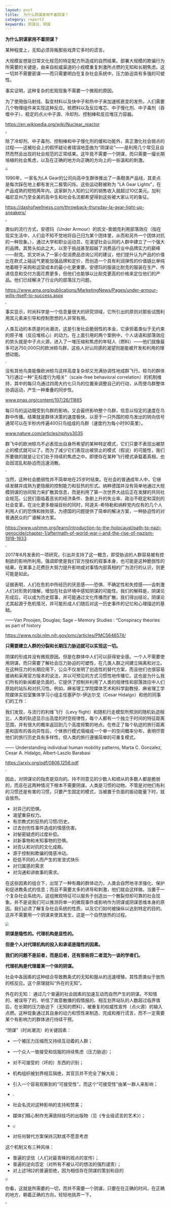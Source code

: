 ```yaml
---
layout: post
title:  为什么阴谋家用不着阴谋？
category: report3
keywords: 阴谋论，阴谋
---
```


**为什么阴谋家用不着阴谋？**



某种程度上，无知必须背叛那些戏弄它多时的谎言。


大规模妄想是日常文化规范的特定配方所造成的自然结果。部署大规模的欺骗行为所需要的关键是，由来自权威渠道的小规模重复刺激所点燃的无知和长期焦虑。这一切并不需要密谋——而只需要明白在复杂社会系统中，压力胁迫具有多强的可塑性。


事实证明，这种复杂的宏观现象不需要一个微观的原因。


为了使用伽马射线、裂变材料以及快中子和热中子来加速核衰变的发热，人们需要几个物理组件来实现这种反应。核燃料以及反应堆芯、中子慢化剂、中子毒剂（吞噬中子）、稳定的点火中子源、冷却剂、控制棒和反应堆压力容器。

https://en.wikipedia.org/wiki/Nuclear_reactor

<img src="https://raw.githubusercontent.com/reporthole/report5/main/%E5%8F%8D%E5%BA%94%E7%82%89.jpg" style="zoom: 33%;" />



除了冷却剂、中子毒剂、控制棒和中子慢化剂的缓和功能外，真正激化社会弱点的过程——这被社会上的假怀疑论者错误地歪曲为“阴谋论”——是利用几个常见且自然而然会出现的社会规范的正常结果。这毕竟不需要一个阴谋，而只需要一撮长期培植的社会焦虑，以及在正确的地方向正确的方向上的一些温和的刺激。

<img src="https://raw.githubusercontent.com/reporthole/report5/main/%E7%BE%8A%E6%80%BB%E6%98%AF%E4%BD%A0%E5%9C%A8%E9%98%B4%E8%B0%8B%E8%AE%BA.jpg" style="zoom: 50%;" />


1990年，一家名为LA Gear的公司向高中生群体推出了一条鞋类产品线，其卖点是每次踩在地上都有发光二极管闪烁。这些运动鞋被称为 "LA Gear Lights"，在产品成熟的短短两年内，这家鲜为人知的公司的销售收入就超过10亿美元。加利福尼亚州乃至全美的高中生和社会名流都希望得到这些被大家认可的象征。

https://dashofwellness.com/throwback-thursday-la-gear-light-up-sneakers/

<img src="https://raw.githubusercontent.com/reporthole/report5/main/LA%E9%9E%8B.png" style="zoom: 33%;" />



类似的流行方式，安德玛（Under Armour）的凯文-普朗克利用部落效应（指在现实生活中，人们会不知不觉地将自己归为某个团体里，从而和另外一个团体对抗的一种现象。），通过大学和职业运动员，在渴望社会认同的人群中建立了一个强大的品牌。其势头如此之大，以至于挑战甚至超越了消费品行业中品牌实力的巅峰——耐克。凯文听从了一家小型消费品咨询公司的建议，他们提升认为产品的价值比在款式上碰运气更能加强品牌和定价，而创造一个具有利润弹性的价值链比单纯地着眼于采购和运营成本的最小化更重要。安德玛的服装比耐克的服装在生产、传递信息和交付方面花费更多，但他们也能够以比耐克更高的价格来定位他们的产品。他们已经解决了行业内的部落压力问题。

https://www.ama.org/publications/MarketingNews/Pages/under-armour-wills-itself-to-success.aspx

<img src="https://raw.githubusercontent.com/reporthole/report5/main/%E5%AE%89%E5%BE%B7%E7%8E%9B.jpg" style="zoom:25%;" />


事实显示，时尚科学是一个信息量很大的研究领域，它所引出的原则对那些试图利用其元素来引导和控制思想的人非常有用。



人类互动的本质是时尚潮流，这是引发社会脆弱性的本金，它承担着类似于无约束的原子堆（反应堆核心）的动力。在上面引用的两个案例中，个人话语和部落效应的势头就是中子点火源，进入了一堆压缩和焦虑的年轻人（燃料）——他们就像最多可达750,000只的欧洲椋鸟群，这些人对认同感的渴望则是能被开发和利用的理想动能。 

<img src="https://raw.githubusercontent.com/reporthole/report5/main/%E6%A4%8B%E9%B8%9F.jpg" style="zoom:25%;" />



没有其他鸟类能像欧洲椋鸟这样高度复杂却又充满协调性地成群飞行。椋鸟的群体飞行通过一种“无标度行为相关”（scale-free behavioral correlation）的机制维持，其中的每只鸟通过四周大约七只鸟的位置来调整自己的行动，从而使鸟群整体协调运动，产生一种重叠的同步性。

www.pnas.org/content/107/26/11865 

每只鸟的运动既受到鸟群的影响，又会最终影响整个鸟群，信息以恒定的速度在鸟群中传播。结果就是群体决策的速度极快，以至于一只外围的椋鸟发出的转向信号通常可以在半秒内传遍400只鸟组成的鸟群（速度约为每小时90英里）。

www.nature.com/articles/nphys3035



群飞中的欧洲椋鸟不必表现出自身所希望的某种特定模式，它们只要不表现出被禁止的模式就可以了。而为了减少它们表现出被禁止的模式（假说）的可能性，我们所要做的就是让它们处于持续的焦虑之中。即使存在某种飞行模式承载着真相，也会因混乱和胁迫而迅速消散。

<img src="https://raw.githubusercontent.com/reporthole/report5/main/%E6%A4%8B%E9%B8%9F2.png" style="zoom:25%;" />



当然，这种社会脆弱性并不简单地在25岁时结束。在社会的普通成年人中，它继续发酵并成熟为更隐蔽的控制能力和狂热的形式。纳粹德国并没有简单地通过大规模阴谋的协同努力来扩散其信息，而是利用了第一次世界大战后正在发酵的共同社会规范。公民们面临着恶劣的经济条件、急剧上升的失业率、政治不稳定和深刻的社会变革。在淡化更多极端目标的同时，阿道夫-希特勒和纳粹党内仅有的几个人利用人们的恐惧和挫败感，为德国的问题提供了简单的解决方案，一种胁迫性的对普通民众的广谱解决方案。

https://www.ushmm.org/learn/introduction-to-the-holocaust/path-to-nazi-genocide/chapter-1/aftermath-of-world-war-i-and-the-rise-of-nazism-1918-1933

<img src="https://raw.githubusercontent.com/reporthole/report5/main/%E5%85%8336%E5%B9%B4.png" style="zoom:25%;" />



2017年6月发表的一项研究，引出并支持了这一概念，即受胁迫的人群容易被有控制欲的影响所利用。强调即使是我们官方授权的叙事本身，也可能是这种脆弱性的结果。在某事上花费巨大努力提升影响或对事情内部真相的广为流行的认识，则更可能是如此。



证据表明，人们在危机中所经历的厌恶感——恐惧、不确定性和失控感——会刺激人们对形势的理解，增加在社会环境中感知阴谋的可能性。我们的解释是，阴谋论形成后，可以成为历史叙事，并可能通过文化传播而扩散。我们得出结论，阴谋论尤其起源于危机情况，并可能形成人们随后对这一历史事件的记忆和心理描述的基础。

——Van Prooijen, Douglas; Sage – Memory Studies : “Conspiracy theories as part of history

https://www.ncbi.nlm.nih.gov/pmc/articles/PMC5646574/





**只需要建立人群的分裂和长期压力胁迫就可以实现这一切。**



阴谋的形成并没有微观原因。但是在群体中人们可以获得安全感。一个人不需要使用阴谋，而只需要了解社会压力胁迫的可塑性，在几类人群之间建立隔离和对立。在这种压力的长期应用下，公众不仅发明了创造性的替代方案，而且他们也很容易接纳和采用官方版本的说法，并以可预见的方式习惯性地传播它。这也是为什么我们所有的新闻都是负面的，它提供了控制并利用了人类的规律性和部落效应中人们原始的站队和对抗习性。例如，麻省理工学院媒体艺术和科学副教授、麻省理工学院媒体实验室集体学习小组主任塞萨尔-伊达尔戈（Cesar Hidalgo）和他的同事们的工作：



我们发现，与流行的利维飞行（Levy flight）和随机行走模型所预测的随机轨迹相比，人类的轨迹显示出高度的时空规律性，每个人都有一个独立于时间的特征距离范围，并有很大的概率返回到几个高度频繁的地点。在修正了每个轨迹的旅行距离差和固有的各向异性后，个体旅行模式塌缩成一个单一的空间概率分布，表明尽管他们的旅行历史具有多样性，但人类的旅行遵循简单的可重复模式。

—— Understanding individual human mobility patterns, Marta C. Gonzalez, Cesar A. Hidalgo, Albert-Laszlo Barabasi

https://arxiv.org/pdf/0806.1256.pdf

<img src="https://raw.githubusercontent.com/reporthole/report5/main/%E4%BA%BA%E7%B1%BB%E8%BD%A8%E8%BF%B9.png" style="zoom:25%;" />



因此，对阴谋论的指责是双向的。持不同意见的少数人和顺从的多数人都是脆弱的，而且在这两种情况下根本不需要阴谋。人类是习惯的动物，不管是对他们有利的习惯还是有害的习惯，只要产生固定的模式，当被置于负面的振动能量下时，就会放热。



- 对异己的恐惧。
- 渴望重获权力。
- 有宗教式的狂热的习惯/历史。
- 过去创伤性事件造成的情感伤害。
- 对秘密疑虑的过度补偿。
- 对新事物和未知事物的恐惧。
- 对否认和对抗的文化成瘾。
- 源于控制和欺骗的情感冲动。
- 贬低不同的人而产生的发泄式快乐
- 对归属感的需求
- 对沟通和讲故事的需求。



在这些因素的组合下，出现了一种有趣的群体动力，人类会自然地寻求强化、保护和促进教条式的信息；而且不需要太多的诱导和刺激，他们就会这样做。当置于一个复杂社会系统内，这组微观特征可以服务于创造出一个散裂但却可靠的社会现象。并不是说我们可以推测将单一的微观事件或影响作为阴谋或阴谋思维本身的原因。我们必须了解复杂社会系统的性质，以及它们如何被操纵以达到特定的目的。这并不需要用一个阴谋来使其发生，这是一个自然放热的过程。

<img src="https://raw.githubusercontent.com/reporthole/report5/main/%E6%A0%B8%E5%8F%91%E7%94%B5.jpg" style="zoom: 67%;" />



**阴谋是隐性的。代理机构是显性的。**

**但是个人对代理机构的投入和承诺是隐性的因素。**

**我们的问题不是前者，而是后者，还有那些将二者混为一谈的学者们。**



**代理机构是代理着某一个体的阴谋。**





社会中各因素的这种结合导致教条式的无知和服从的迅速增殖，其性质类似于放热的核反应。这个原理就叫“外在的无知”。



外在的无知： 通过几个普遍的社会因素的加速互动而自然产生的阴谋。不知情的、被误导了的、听信了故意散播的假情报的、相互划界站队的人数超过临界值后，在长期的压力胁迫下（无知的燃料），被重复的权威性宣传（点火源）的输入点燃。这种现象通过其自身的动力和惯性来制造、完成和推行谎言，而不一定需要某个有影响力的群体进行持续干预。



“阴谋”（时尚潮流）的关键因素：



- 一个被压力压缩而又持续互动着的人群；
- 一个众人一致接受和信服的持续焦虑（压力胁迫）；
- 对不可接受的（坏的）东西的识别；
- 机构组织被划界相互隔绝，其官员并不完全了解大局；
- 引入一个容易观察到的“可接受性”，而这个“可接受性”由某一群人来影响；
- <img src="https://raw.githubusercontent.com/reporthole/report5/main/%E5%AD%A6%E6%9C%AF%E5%9C%88%E6%B2%A1%E6%9C%89%E5%A8%81%E8%83%81.png" style="zoom:25%;" />

- 社会名流对这种影响的支持和赞美；
- 媒体们精心制作充满诡辩技巧的出版物（见《专业级谎言的艺术》）；
- <img src="https://raw.githubusercontent.com/reporthole/report5/main/%E4%BA%8B%E5%AE%9E%E6%A0%B8%E6%9F%A5%E6%98%AFoua.jpg" style="zoom: 50%;" />

- 对任何替代方案保持沉默或不愿意考虑



这个机制又有三种风味：



- 普遍的坚信（人们对最青睐的观点的宣传）；
- 普遍的逆向否定（对所有不被认可的想法的强烈谴责）；
- 对上述1和2的普遍拒绝，因为相信存在阴谋的策划和目的

<img src="https://raw.githubusercontent.com/reporthole/report5/main/%E7%8C%B4%E5%AD%90%E6%8D%82%E5%98%B4.png" style="zoom:50%;" />





你看，这就是所需要的一切，而并不需要一个阴谋，只要在在正确的时间，在正确的地方，朝着正确的方向，轻轻地挑弄一下。



<img src="https://raw.githubusercontent.com/reporthole/report5/main/2012%E6%9F%A5%E7%90%86%E9%BB%84%E7%9F%B3%E5%85%AC%E5%9B%AD.png" style="zoom: 33%;" />